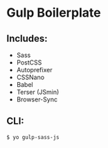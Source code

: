 # Gulp Boilerplate

## Includes: 
- Sass
- PostCSS
- Autoprefixer
- CSSNano
- Babel
- Terser (JSmin)
- Browser-Sync

## CLI:

```bash
$ yo gulp-sass-js
```